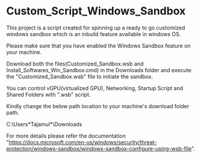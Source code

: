 # Custom_Script_Windows_Sandbox
This project is a script created for spinning up a ready to go customized windows sandbox which is an inbuild feature available in windows OS. 

Please make sure that you have enabled the Windows Sandbox feature on your machine. 

Download both the files(Customized_Sandbox.wsb and Install_Softwares_Win_Sandbox.cmd) in the Downloads folder and execute the "Customized_Sandbox.wsb" file to initiate the sandbox.

You can control vGPU(virtualized GPU), Networking, Startup Script and Shared Folders with ".wsb" script.

Kindly change the below path location to your machine's download folder path.

<HostFolder>C:\Users\*Tajamul*\Downloads</HostFolder>

For more details please refer the documentation "https://docs.microsoft.com/en-us/windows/security/threat-protection/windows-sandbox/windows-sandbox-configure-using-wsb-file".
